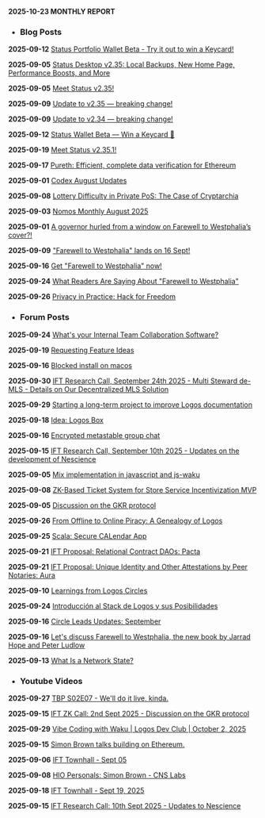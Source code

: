 **2025-10-23 MONTHLY REPORT**
- ### Blog Posts

**2025-09-12** [Status Portfolio Wallet Beta - Try it out to win a Keycard!](https://status.app/blog/status-portfolio-wallet-beta-try-it-out-to-win-a-keycard-a-shoutout-on-x-2)

**2025-09-05** [Status Desktop v2.35: Local Backups, New Home Page, Performance Boosts, and More](https://status.app/blog/status-desktop-v2-35-local-backups-new-home-page-performance-boosts-and-more)

**2025-09-05** [Meet Status v2.35!](https://status.app/blog/meet-status-v2-35)

**2025-09-09** [Update to v2.35 — breaking change!](https://status.app/blog/update-to-v2-35-breaking-change)

**2025-09-09** [Update to v2.34 — breaking change!](https://status.app/blog/update-to-v2-34-breaking-change)

**2025-09-12** [Status Wallet Beta — Win a Keycard 📢](https://status.app/blog/status-wallet-beta-win-a-keycard)

**2025-09-19** [Meet Status v2.35.1!](https://status.app/blog/meet-status-v2-35-1)

**2025-09-17** [Pureth: Efficient, complete data verification for Ethereum](https://blog.nimbus.team/pureth-efficient-complete-data-verification-for-ethereum)

**2025-09-01** [Codex August Updates](https://blog.codex.storage/codex-august-updates-2)

**2025-09-08** [Lottery Difficulty in Private PoS: The Case of Cryptarchia](https://blog.nomos.tech/lottery-difficulty-in-private-pos-the-case-of-cryptarchia)

**2025-09-03** [Nomos Monthly August 2025](https://blog.nomos.tech/nomos-monthly-august-2025)

**2025-09-01** [A governor hurled from a window on Farewell to Westphalia’s cover?!](https://press.logos.co/article/a-governor-hurled-from-a-window-on-farewell-to-westphalias-cover)

**2025-09-09** ["Farewell to Westphalia" lands on 16 Sept!](https://press.logos.co/article/farewell-to-westphalia-lands-on-16-sept)

**2025-09-16** [Get "Farewell to Westphalia" now!](https://press.logos.co/article/get-farewell-to-westphalia-now-2)

**2025-09-24** [What Readers Are Saying About "Farewell to Westphalia"](https://press.logos.co/article/what-readers-are-saying-about-farewell-to-westphalia-2)

**2025-09-26** [Privacy in Practice: Hack for Freedom](https://press.logos.co/article/privacy-in-practice-hack-for-freedom)


- ### Forum Posts

**2025-09-24** [What's your Internal Team Collaboration Software?](https://discuss.status.app/t/whats-your-internal-team-collaboration-software/5074/1)

**2025-09-19** [Requesting Feature Ideas](https://discuss.status.app/t/requesting-feature-ideas/5068/1)

**2025-09-16** [Blocked install on macos](https://discuss.status.app/t/blocked-install-on-macos/5065/1)

**2025-09-30** [IFT Research Call, September 24th 2025 - Multi Steward de-MLS - Details on Our Decentralized MLS Solution](https://forum.vac.dev/t/ift-research-call-september-24th-2025-multi-steward-de-mls-details-on-our-decentralized-mls-solution/575/1)

**2025-09-29** [Starting a long-term project to improve Logos documentation](https://forum.vac.dev/t/starting-a-long-term-project-to-improve-logos-documentation/573/1)

**2025-09-18** [Idea: Logos Box](https://forum.vac.dev/t/idea-logos-box/569/1)

**2025-09-16** [Encrypted metastable group chat](https://forum.vac.dev/t/encrypted-metastable-group-chat/567/1)

**2025-09-15** [IFT Research Call, September 10th 2025 - Updates on the development of Nescience](https://forum.vac.dev/t/ift-research-call-september-10th-2025-updates-on-the-development-of-nescience/566/1)

**2025-09-05** [Mix implementation in javascript and js-waku](https://forum.vac.dev/t/mix-implementation-in-javascript-and-js-waku/563/1)

**2025-09-08** [ZK-Based Ticket System for Store Service Incentivization MVP](https://forum.vac.dev/t/zk-based-ticket-system-for-store-service-incentivization-mvp/565/1)

**2025-09-05** [Discussion on the GKR protocol](https://forum.vac.dev/t/discussion-on-the-gkr-protocol/564/1)

**2025-09-26** [From Offline to Online Piracy: A Genealogy of Logos](https://forum.logos.co/t/from-offline-to-online-piracy-a-genealogy-of-logos/1357/1)

**2025-09-25** [Scala: Secure CALendar App](https://forum.logos.co/t/scala-secure-calendar-app/1355/1)

**2025-09-21** [IFT Proposal: Relational Contract DAOs: Pacta](https://forum.logos.co/t/ift-proposal-relational-contract-daos-pacta/1344/1)

**2025-09-21** [IFT Proposal: Unique Identity and Other Attestations by Peer Notaries: Aura](https://forum.logos.co/t/ift-proposal-unique-identity-and-other-attestations-by-peer-notaries-aura/1343/1)

**2025-09-10** [Learnings from Logos Circles](https://forum.logos.co/t/learnings-from-logos-circles/1331/1)

**2025-09-24** [Introducción al Stack de Logos y sus Posibilidades](https://forum.logos.co/t/introduccion-al-stack-de-logos-y-sus-posibilidades/1354/1)

**2025-09-16** [Circle Leads Updates: September](https://forum.logos.co/t/circle-leads-updates-september/1339/1)

**2025-09-16** [Let's discuss Farewell to Westphalia, the new book by Jarrad Hope and Peter Ludlow](https://forum.logos.co/t/lets-discuss-farewell-to-westphalia-the-new-book-by-jarrad-hope-and-peter-ludlow/1338/1)

**2025-09-13** [What Is a Network State?](https://forum.logos.co/t/what-is-a-network-state/1336/1)


- ### Youtube Videos

**2025-09-27** [TBP S02E07 - We'll do it live, kinda.](https://www.youtube.com/watch?v=0of1gU2vH5I)

**2025-09-15** [IFT ZK Call: 2nd Sept 2025 - Discussion on the GKR protocol](https://www.youtube.com/watch?v=2qsCQU44n7U)

**2025-09-29** [Vibe Coding with Waku | Logos Dev Club | October 2, 2025](https://www.youtube.com/watch?v=5aLuYcFr_zc)

**2025-09-15** [Simon Brown talks building on Ethereum.](https://www.youtube.com/watch?v=6K9LDHmKO60)

**2025-09-06** [IFT Townhall - Sept 05](https://www.youtube.com/watch?v=RbBmIWqZ-EM)

**2025-09-08** [HIO Personals: Simon Brown - CNS Labs](https://www.youtube.com/watch?v=TczHk_23y98)

**2025-09-18** [IFT Townhall - Sept 19, 2025](https://www.youtube.com/watch?v=Z6-GIaGUMZ4)

**2025-09-15** [IFT Research Call: 10th Sept 2025 - Updates to Nescience](https://www.youtube.com/watch?v=phkCcEgGljM)


